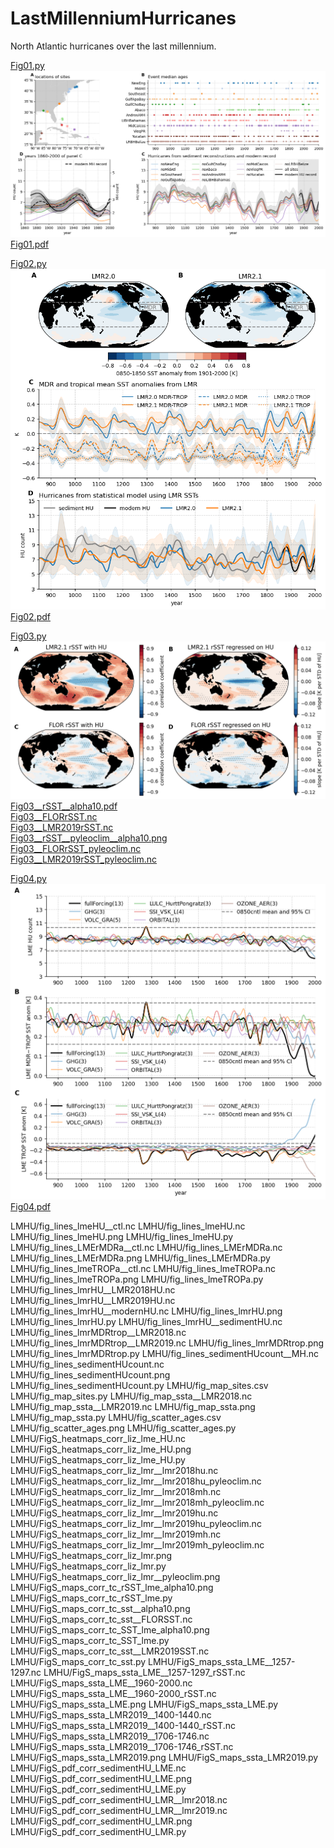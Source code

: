 # LastMillenniumHurricanes
North Atlantic hurricanes over the last millennium.

[Fig01.py](LMHU/Fig01.py)
![Fig01.png](LMHU/Fig01.png)
[Fig01.pdf](LMHU/Fig01.pdf)

[Fig02.py](LMHU/Fig02.py)
![Fig02.png](LMHU/Fig02.png)
[Fig02.pdf](LMHU/Fig02.pdf)

[Fig03.py](LMHU/Fig03.py)
![Fig03__rSST__alpha10.png](LMHU/Fig03__rSST__alpha10.png)
[Fig03__rSST__alpha10.pdf](LMHU/Fig03__rSST__alpha10.pdf)  
[Fig03__FLORrSST.nc](LMHU/Fig03__FLORrSST.nc)  
[Fig03__LMR2019rSST.nc](LMHU/Fig03__LMR2019rSST.nc)  
[Fig03__rSST__pyleoclim__alpha10.png](LMHU/Fig03__rSST__pyleoclim__alpha10.png)  
[Fig03__FLORrSST_pyleoclim.nc](LMHU/Fig03__FLORrSST_pyleoclim.nc)  
[Fig03__LMR2019rSST_pyleoclim.nc](LMHU/Fig03__LMR2019rSST_pyleoclim.nc)  

[Fig04.py](LMHU/Fig04.py)
![Fig04.png](LMHU/Fig04.png)
[Fig04.pdf](LMHU/Fig04.pdf)

LMHU/fig_lines_lmeHU__ctl.nc
LMHU/fig_lines_lmeHU.nc
LMHU/fig_lines_lmeHU.png
LMHU/fig_lines_lmeHU.py
LMHU/fig_lines_LMErMDRa__ctl.nc
LMHU/fig_lines_LMErMDRa.nc
LMHU/fig_lines_LMErMDRa.png
LMHU/fig_lines_LMErMDRa.py
LMHU/fig_lines_lmeTROPa__ctl.nc
LMHU/fig_lines_lmeTROPa.nc
LMHU/fig_lines_lmeTROPa.png
LMHU/fig_lines_lmeTROPa.py
LMHU/fig_lines_lmrHU__LMR2018HU.nc
LMHU/fig_lines_lmrHU__LMR2019HU.nc
LMHU/fig_lines_lmrHU__modernHU.nc
LMHU/fig_lines_lmrHU.png
LMHU/fig_lines_lmrHU.py
LMHU/fig_lines_lmrHU__sedimentHU.nc
LMHU/fig_lines_lmrMDRtrop__LMR2018.nc
LMHU/fig_lines_lmrMDRtrop__LMR2019.nc
LMHU/fig_lines_lmrMDRtrop.png
LMHU/fig_lines_lmrMDRtrop.py
LMHU/fig_lines_sedimentHUcount__MH.nc
LMHU/fig_lines_sedimentHUcount.nc
LMHU/fig_lines_sedimentHUcount.png
LMHU/fig_lines_sedimentHUcount.py
LMHU/fig_map_sites.csv
LMHU/fig_map_sites.py
LMHU/fig_map_ssta__LMR2018.nc
LMHU/fig_map_ssta__LMR2019.nc
LMHU/fig_map_ssta.png
LMHU/fig_map_ssta.py
LMHU/fig_scatter_ages.csv
LMHU/fig_scatter_ages.png
LMHU/fig_scatter_ages.py
LMHU/FigS_heatmaps_corr_liz_lme_HU.nc
LMHU/FigS_heatmaps_corr_liz_lme_HU.png
LMHU/FigS_heatmaps_corr_liz_lme_HU.py
LMHU/FigS_heatmaps_corr_liz_lmr__lmr2018hu.nc
LMHU/FigS_heatmaps_corr_liz_lmr__lmr2018hu_pyleoclim.nc
LMHU/FigS_heatmaps_corr_liz_lmr__lmr2018mh.nc
LMHU/FigS_heatmaps_corr_liz_lmr__lmr2018mh_pyleoclim.nc
LMHU/FigS_heatmaps_corr_liz_lmr__lmr2019hu.nc
LMHU/FigS_heatmaps_corr_liz_lmr__lmr2019hu_pyleoclim.nc
LMHU/FigS_heatmaps_corr_liz_lmr__lmr2019mh.nc
LMHU/FigS_heatmaps_corr_liz_lmr__lmr2019mh_pyleoclim.nc
LMHU/FigS_heatmaps_corr_liz_lmr.png
LMHU/FigS_heatmaps_corr_liz_lmr.py
LMHU/FigS_heatmaps_corr_liz_lmr__pyleoclim.png
LMHU/FigS_maps_corr_tc_rSST_lme_alpha10.png
LMHU/FigS_maps_corr_tc_rSST_lme.py
LMHU/FigS_maps_corr_tc_sst__alpha10.png
LMHU/FigS_maps_corr_tc_sst__FLORSST.nc
LMHU/FigS_maps_corr_tc_SST_lme_alpha10.png
LMHU/FigS_maps_corr_tc_SST_lme.py
LMHU/FigS_maps_corr_tc_sst__LMR2019SST.nc
LMHU/FigS_maps_corr_tc_sst.py
LMHU/FigS_maps_ssta_LME__1257-1297.nc
LMHU/FigS_maps_ssta_LME__1257-1297_rSST.nc
LMHU/FigS_maps_ssta_LME__1960-2000.nc
LMHU/FigS_maps_ssta_LME__1960-2000_rSST.nc
LMHU/FigS_maps_ssta_LME.png
LMHU/FigS_maps_ssta_LME.py
LMHU/FigS_maps_ssta_LMR2019__1400-1440.nc
LMHU/FigS_maps_ssta_LMR2019__1400-1440_rSST.nc
LMHU/FigS_maps_ssta_LMR2019__1706-1746.nc
LMHU/FigS_maps_ssta_LMR2019__1706-1746_rSST.nc
LMHU/FigS_maps_ssta_LMR2019.png
LMHU/FigS_maps_ssta_LMR2019.py
LMHU/FigS_pdf_corr_sedimentHU_LME.nc
LMHU/FigS_pdf_corr_sedimentHU_LME.png
LMHU/FigS_pdf_corr_sedimentHU_LME.py
LMHU/FigS_pdf_corr_sedimentHU_LMR__lmr2018.nc
LMHU/FigS_pdf_corr_sedimentHU_LMR__lmr2019.nc
LMHU/FigS_pdf_corr_sedimentHU_LMR.png
LMHU/FigS_pdf_corr_sedimentHU_LMR.py
